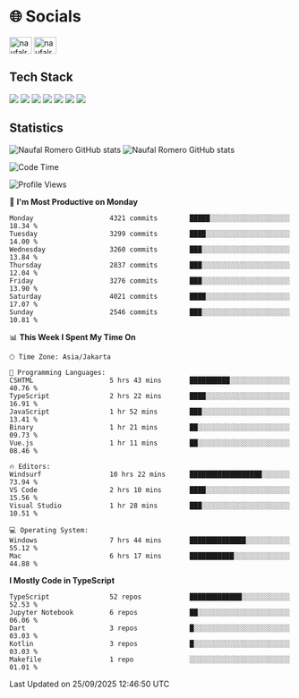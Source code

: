 <h1 align="">🌐 Socials</h1>
<p align="left">
<a href="https://linkedin.com/in/naufal-romero-putra-pratama-9ab816177/" target="blank"><img align="center" src="https://raw.githubusercontent.com/rahuldkjain/github-profile-readme-generator/master/src/images/icons/Social/linked-in-alt.svg" alt="naufalromero" height="30" width="40" /></a>
<a href="https://instagram.com/naufalromero" target="blank"><img align="center" src="https://raw.githubusercontent.com/rahuldkjain/github-profile-readme-generator/master/src/images/icons/Social/instagram.svg" alt="naufalromero" height="30" width="40" /></a>
</p>


<h2 align="">Tech Stack</h2>
<div align="">
  <img src="https://img.shields.io/badge/next.js-000000?style=for-the-badge&logo=nextdotjs&logoColor=white"/>
 <img src="https://img.shields.io/badge/typescript-%23007ACC.svg?style=for-the-badge&logo=typescript&logoColor=white"/>
 <img src="https://img.shields.io/badge/react-%2320232a.svg?style=for-the-badge&logo=react&logoColor=%2361DAFB"/>
 <img src="https://img.shields.io/badge/tailwindcss-%2338B2AC.svg?style=for-the-badge&logo=tailwind-css&logoColor=white"/>
 <img src="https://img.shields.io/badge/Prisma-3982CE?style=for-the-badge&logo=Prisma&logoColor=white"/>
 <img src="https://img.shields.io/badge/javascript-%23323330.svg?style=for-the-badge&logo=javascript&logoColor=%23F7DF1E"/>
 <img src="https://img.shields.io/badge/java-%23ED8B00.svg?style=for-the-badge&logo=openjdk&logoColor=white"/>
</div>


<h2 align="">Statistics</h2>
<div align="">
<img src="https://github-readme-stats-xi-nine-74.vercel.app/api?username=romves&show_icons=true&theme=tokyonight&include_all_commits=true&count_private=true" alt="Naufal Romero GitHub stats"/>
<img src="https://github-readme-stats-xi-nine-74.vercel.app/api/top-langs/?username=romves&theme=tokyonight&hide_border=false&include_all_commits=true&count_private=true&layout=compact" alt="Naufal Romero GitHub stats"/>
</div>

<!--START_SECTION:waka-->
![Code Time](http://img.shields.io/badge/Code%20Time-2%2C941%20hrs%2019%20mins-blue)

![Profile Views](http://img.shields.io/badge/Profile%20Views-0-blue)

📅 **I'm Most Productive on Monday** 

```text
Monday                   4321 commits        █████░░░░░░░░░░░░░░░░░░░░   18.34 % 
Tuesday                  3299 commits        ████░░░░░░░░░░░░░░░░░░░░░   14.00 % 
Wednesday                3260 commits        ███░░░░░░░░░░░░░░░░░░░░░░   13.84 % 
Thursday                 2837 commits        ███░░░░░░░░░░░░░░░░░░░░░░   12.04 % 
Friday                   3276 commits        ███░░░░░░░░░░░░░░░░░░░░░░   13.90 % 
Saturday                 4021 commits        ████░░░░░░░░░░░░░░░░░░░░░   17.07 % 
Sunday                   2546 commits        ███░░░░░░░░░░░░░░░░░░░░░░   10.81 % 
```


📊 **This Week I Spent My Time On** 

```text
🕑︎ Time Zone: Asia/Jakarta

💬 Programming Languages: 
CSHTML                   5 hrs 43 mins       ██████████░░░░░░░░░░░░░░░   40.76 % 
TypeScript               2 hrs 22 mins       ████░░░░░░░░░░░░░░░░░░░░░   16.91 % 
JavaScript               1 hr 52 mins        ███░░░░░░░░░░░░░░░░░░░░░░   13.41 % 
Binary                   1 hr 21 mins        ██░░░░░░░░░░░░░░░░░░░░░░░   09.73 % 
Vue.js                   1 hr 11 mins        ██░░░░░░░░░░░░░░░░░░░░░░░   08.46 % 

🔥 Editors: 
Windsurf                 10 hrs 22 mins      ██████████████████░░░░░░░   73.94 % 
VS Code                  2 hrs 10 mins       ████░░░░░░░░░░░░░░░░░░░░░   15.56 % 
Visual Studio            1 hr 28 mins        ███░░░░░░░░░░░░░░░░░░░░░░   10.51 % 

💻 Operating System: 
Windows                  7 hrs 44 mins       ██████████████░░░░░░░░░░░   55.12 % 
Mac                      6 hrs 17 mins       ███████████░░░░░░░░░░░░░░   44.88 % 
```

**I Mostly Code in TypeScript** 

```text
TypeScript               52 repos            █████████████░░░░░░░░░░░░   52.53 % 
Jupyter Notebook         6 repos             ██░░░░░░░░░░░░░░░░░░░░░░░   06.06 % 
Dart                     3 repos             █░░░░░░░░░░░░░░░░░░░░░░░░   03.03 % 
Kotlin                   3 repos             █░░░░░░░░░░░░░░░░░░░░░░░░   03.03 % 
Makefile                 1 repo              ░░░░░░░░░░░░░░░░░░░░░░░░░   01.01 % 
```




 Last Updated on 25/09/2025 12:46:50 UTC
<!--END_SECTION:waka-->
